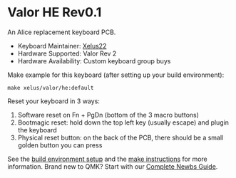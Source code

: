 # Valor HE Rev0.1

An Alice replacement keyboard PCB.

* Keyboard Maintainer: [Xelus22](https://github.com/Xelus22)
* Hardware Supported: Valor Rev 2
* Hardware Availability: Custom keyboard group buys

Make example for this keyboard (after setting up your build environment):

    make xelus/valor/he:default

Reset your keyboard in 3 ways:
<ol>
<li>Software reset on Fn + PgDn (bottom of the 3 macro buttons)</li>
<li>Bootmagic reset: hold down the top left key (usually escape) and plugin the keyboard</li>
<li>Physical reset button: on the back of the PCB, there should be a small golden button you can press</li>
</ol>

See the [build environment setup](https://docs.qmk.fm/#/getting_started_build_tools) and the [make instructions](https://docs.qmk.fm/#/getting_started_make_guide) for more information. Brand new to QMK? Start with our [Complete Newbs Guide](https://docs.qmk.fm/#/newbs).
